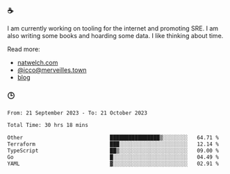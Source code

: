 ### ☕

I am currently working on tooling for the internet and promoting SRE. I am also writing some books and hoarding some data. I like thinking about time. 

Read more:

 - [natwelch.com](https://natwelch.com)
 - [@icco@merveilles.town](https://merveilles.town/@icco)
 - [blog](https://writing.natwelch.com)

### 🕒

<!--START_SECTION:waka-->

```txt
From: 21 September 2023 - To: 21 October 2023

Total Time: 30 hrs 18 mins

Other                            ████████████████▒░░░░░░░░   64.71 %
Terraform                        ███░░░░░░░░░░░░░░░░░░░░░░   12.14 %
TypeScript                       ██▒░░░░░░░░░░░░░░░░░░░░░░   09.00 %
Go                               █░░░░░░░░░░░░░░░░░░░░░░░░   04.49 %
YAML                             ▓░░░░░░░░░░░░░░░░░░░░░░░░   02.91 %
```

<!--END_SECTION:waka-->
